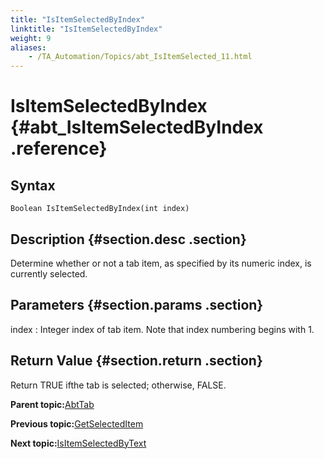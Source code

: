 ```yaml
--- 
title: "IsItemSelectedByIndex"
linktitle: "IsItemSelectedByIndex"
weight: 9
aliases: 
    - /TA_Automation/Topics/abt_IsItemSelected_11.html
---
```

# IsItemSelectedByIndex {#abt_IsItemSelectedByIndex .reference}

## Syntax

`Boolean IsItemSelectedByIndex(int index)`

## Description {#section.desc .section}

Determine whether or not a tab item, as specified by its numeric index, is currently selected.

## Parameters {#section.params .section}

index
:   Integer index of tab item. Note that index numbering begins with 1.

## Return Value {#section.return .section}

Return TRUE ifthe tab is selected; otherwise, FALSE.

**Parent topic:**[AbtTab](../../TA_Automation/Topics/abt_AbtTab.html)

**Previous topic:**[GetSelectedItem](../../TA_Automation/Topics/abt_GetSelectedItem_11.html)

**Next topic:**[IsItemSelectedByText](../../TA_Automation/Topics/abt_IsItemSelected_12.html)

